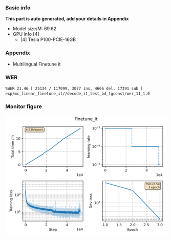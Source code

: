 ### Basic info

**This part is auto generated, add your details in Appendix**

* Model size/M: 69.62
* GPU info \[4\]
  * \[4\] Tesla P100-PCIE-16GB

### Appendix

* Multilingual Finetune it

### WER
```
%WER 21.46 [ 25134 / 117099, 3077 ins, 4666 del, 17391 sub ] exp/mc_linear_finetune_it//decode_it_test_bd_fgconst/wer_11_1.0

```

### Monitor figure
![monitor](./monitor.png)
